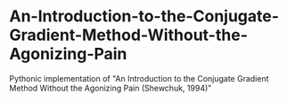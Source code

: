 # An-Introduction-to-the-Conjugate-Gradient-Method-Without-the-Agonizing-Pain
Pythonic implementation of "An Introduction to the Conjugate Gradient Method Without the Agonizing Pain (Shewchuk, 1994)"
